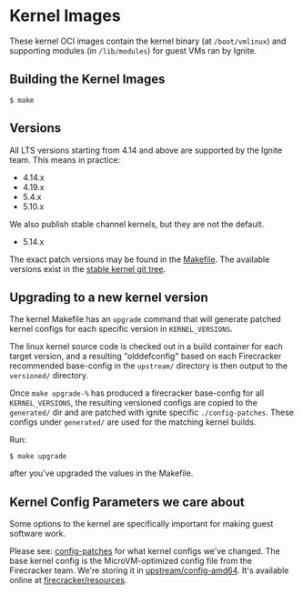 # Kernel Images

These kernel OCI images contain the kernel binary (at `/boot/vmlinux`) and supporting modules (in `/lib/modules`)
for guest VMs ran by Ignite.

## Building the Kernel Images

```console
$ make
```

## Versions

All LTS versions starting from 4.14 and above are supported by the Ignite team.
This means in practice:

- 4.14.x
- 4.19.x
- 5.4.x
- 5.10.x

We also publish stable channel kernels, but they are not the default.

- 5.14.x

The exact patch versions may be found in the [Makefile](Makefile).
The available versions exist in the [stable kernel git tree](https://git.kernel.org/pub/scm/linux/kernel/git/stable/linux.git/refs/).

## Upgrading to a new kernel version

The kernel Makefile has an `upgrade` command that will generate patched kernel configs for each specific version in `KERNEL_VERSIONS`.

The linux kernel source code is checked out in a build container for each target version, and a resulting "olddefconfig" based on each Firecracker recommended base-config in the `upstream/` directory is then output to the `versioned/` directory.

Once `make upgrade-%` has produced a firecracker base-config for all `KERNEL_VERSIONS`, the resulting versioned configs are copied to the `generated/` dir and are patched with ignite specific `./config-patches`. These configs under `generated/` are used for the matching kernel builds.

Run:

```console
$ make upgrade
```

after you've upgraded the values in the Makefile.

## Kernel Config Parameters we care about

Some options to the kernel are specifically important for making guest software work.

Please see: [config-patches](config-patches) for what kernel configs we've changed.
The base kernel config is the MicroVM-optimized config file from the Firecracker team.
We're storing it in [upstream/config-amd64](upstream/config-amd64). It's available online
at [firecracker/resources](https://github.com/firecracker-microvm/firecracker/tree/main/resources).

